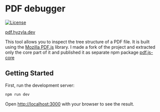 # PDF debugger

[![License](https://img.shields.io/github/license/hyzyla/pdf-debugger)](https://github.com/hyzyla/pdf-debugger/blob/main/LICENSE)

[pdf.hyzyla.dev](https://pdf.hyzyla.dev)

This tool allows you to inspect the tree structure of a PDF file. It is built
using the [Mozilla PDF.js](https://mozilla.github.io/pdf.js/) library. I made a
fork of the project and extracted only the core part of it and published it as
separate npm package [pdf.js-core](https://github.com/hyzyla/pdf.js-core)

## Getting Started

First, run the development server:

```bash
npm run dev
```

Open [http://localhost:3000](http://localhost:3000) with your browser to see the
result.
